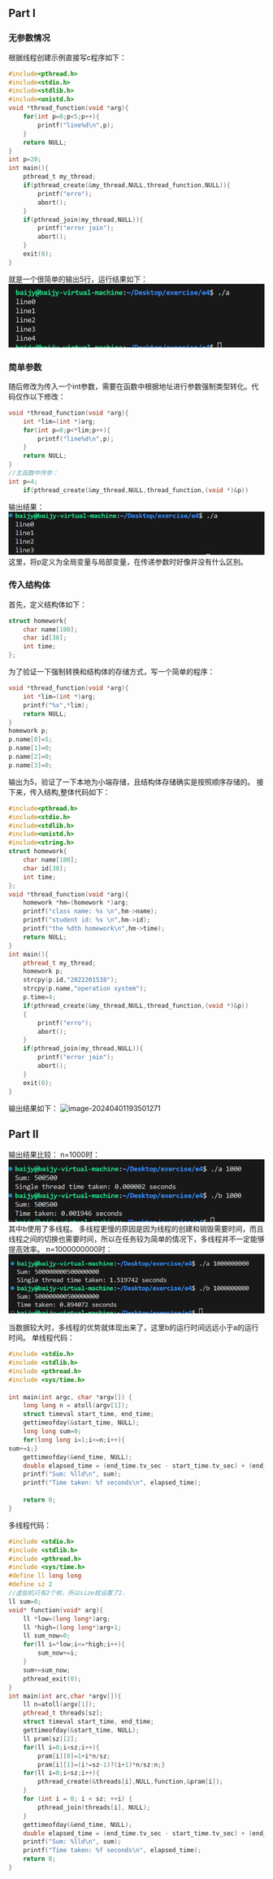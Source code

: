## Part Ⅰ
### 无参数情况
根据线程创建示例直接写c程序如下：
```c
#include<pthread.h>
#include<stdio.h>
#include<stdlib.h>
#include<unistd.h>
void *thread_function(void *arg){
    for(int p=0;p<5;p++){
        printf("line%d\n",p);
    }
    return NULL;
}
int p=20;
int main(){
    pthread_t my_thread;
    if(pthread_create(&my_thread,NULL,thread_function,NULL)){
        printf("erro");
        abort();
    }
    if(pthread_join(my_thread,NULL)){
        printf("error join");
        abort();
    }
    exit(0);
}
```
就是一个很简单的输出5行，运行结果如下：
![alt text](1711966466465.png)
### 简单参数
随后修改为传入一个int参数，需要在函数中根据地址进行参数强制类型转化。代码仅作以下修改：
```cpp
void *thread_function(void *arg){
    int *lim=(int *)arg;
    for(int p=0;p<*lim;p++){
        printf("line%d\n",p);
    }
    return NULL;
}
//主函数中传参：
int p=4;
    if(pthread_create(&my_thread,NULL,thread_function,(void *)&p))
```
输出结果：
![alt text](1711966873002.png)
这里，将p定义为全局变量与局部变量，在传递参数时好像并没有什么区别。
### 传入结构体
首先，定义结构体如下：
```CPP
struct homework{
    char name[100];
    char id[30];
    int time;
};
```
为了验证一下强制转换和结构体的存储方式，写一个简单的程序：
```cpp
void *thread_function(void *arg){
    int *lim=(int *)arg;
    printf("%x",*lim);
    return NULL;
}
homework p;
p.name[0]=5;
p.name[1]=0;
p.name[2]=0;
p.name[3]=0;
```
输出为5，验证了一下本地为小端存储，且结构体存储确实是按照顺序存储的。
接下来，传入结构,整体代码如下：
```cpp
#include<pthread.h>
#include<stdio.h>
#include<stdlib.h>
#include<unistd.h>
#include<string.h>
struct homework{
    char name[100];
    char id[30];
    int time;
};
void *thread_function(void *arg){
    homework *hm=(homework *)arg;
    printf("class name: %s \n",hm->name);
    printf("student id: %s \n",hm->id);
    printf("the %dth homework\n",hm->time);
    return NULL;
}
int main(){
    pthread_t my_thread;
    homework p;
    strcpy(p.id,"2022201538");
    strcpy(p.name,"operation system");
    p.time=4;
    if(pthread_create(&my_thread,NULL,thread_function,(void *)&p))
    {
        printf("erro");
        abort();
    }
    if(pthread_join(my_thread,NULL)){
        printf("error join");
        abort();
    }
    exit(0);
}
```
输出结果如下：
![image-20240401193501271](C:\Users\Baijy\AppData\Roaming\Typora\typora-user-images\image-20240401193501271.png)

## Part Ⅱ

输出结果比较：
n=1000时：
![alt text](1711970856608.png)
其中b使用了多线程。
多线程更慢的原因是因为线程的创建和销毁需要时间，而且线程之间的切换也需要时间，所以在任务较为简单的情况下，多线程并不一定能够提高效率。
n=1000000000时：
![alt text](1711970931559.png)

当数据较大时，多线程的优势就体现出来了，这里b的运行时间远远小于a的运行时间。
单线程代码：
```CPP
#include <stdio.h>
#include <stdlib.h>
#include <pthread.h>
#include <sys/time.h>

int main(int argc, char *argv[]) {
    long long n = atoll(argv[1]);
    struct timeval start_time, end_time;
    gettimeofday(&start_time, NULL);
	long long sum=0;
    for(long long i=1;i<=n;i++){
sum+=i;}
    gettimeofday(&end_time, NULL);
    double elapsed_time = (end_time.tv_sec - start_time.tv_sec) + (end_time.tv_usec - start_time.tv_usec) / 1e6;
    printf("Sum: %lld\n", sum);
    printf("Time taken: %f seconds\n", elapsed_time);

    return 0;
}
```
多线程代码：
```CPP
#include <stdio.h>
#include <stdlib.h>
#include <pthread.h>
#include <sys/time.h>
#define ll long long
#define sz 2
//虚拟机只有2个核，所以size就设置了2.
ll sum=0;
void* function(void* arg){
    ll *low=(long long*)arg;
    ll *high=(long long*)arg+1;
    ll sum_now=0;
    for(ll i=*low;i<=*high;i++){
        sum_now+=i;
    }
    sum+=sum_now;
    pthread_exit(0);
}
int main(int arc,char *argv[]){
    ll n=atoll(argv[1]);
    pthread_t threads[sz];
    struct timeval start_time, end_time;
    gettimeofday(&start_time, NULL);
    ll pram[sz][2];
    for(ll i=0;i<sz;i++){
        pram[i][0]=1+i*n/sz;
        pram[i][1]=(i!=sz-1)?(i+1)*n/sz:n;}
    for(ll i=0;i<sz;i++){
        pthread_create(&threads[i],NULL,function,&pram[i]);
    }
    for (int i = 0; i < sz; ++i) {
        pthread_join(threads[i], NULL);
    }
    gettimeofday(&end_time, NULL);
    double elapsed_time = (end_time.tv_sec - start_time.tv_sec) + (end_time.tv_usec - start_time.tv_usec) / 1e6;
    printf("Sum: %lld\n", sum);
    printf("Time taken: %f seconds\n", elapsed_time);
    return 0;
}
```

